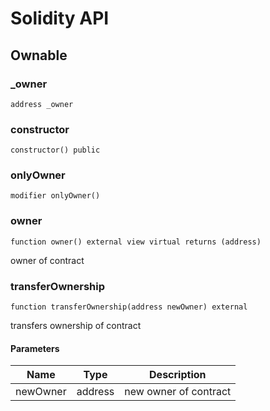 # Solidity API

## Ownable

### _owner

```solidity
address _owner
```

### constructor

```solidity
constructor() public
```

### onlyOwner

```solidity
modifier onlyOwner()
```

### owner

```solidity
function owner() external view virtual returns (address)
```

owner of contract

### transferOwnership

```solidity
function transferOwnership(address newOwner) external
```

transfers ownership of contract

#### Parameters

| Name | Type | Description |
| ---- | ---- | ----------- |
| newOwner | address | new owner of contract |

